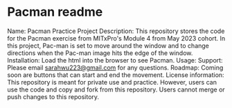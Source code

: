 # Pacman readme

Name: Pacman Practice Project
Description: This repository stores the code for the Pacman exercise from MITxPro's Module 4 from May 2023 cohort. In this project, Pac-man is set to move around the window and to change directions when the Pac-man image hits the edge of the window.
Installation: Load the html into the browser to see Pacman.
Usage: 
Support: Please email sarahwu223@gmail.com for any questions. 
Roadmap: Coming soon are buttons that can start and end the movement.
License information: This repository is meant for private use and practice. However, users can use the code and copy and fork from this repository. Users cannot merge or push changes to this repository.

